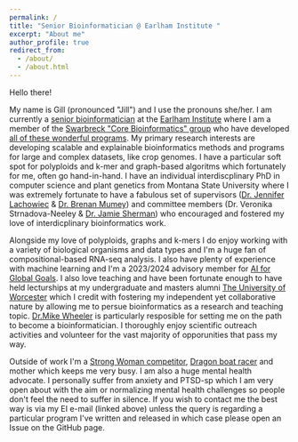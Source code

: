```yaml
---
permalink: /
title: "Senior Bioinformatician @ Earlham Institute "
excerpt: "About me"
author_profile: true
redirect_from: 
  - /about/
  - /about.html
---
```


Hello there!

My name is Gill (pronounced "Jill") and I use the pronouns she/her. I am currently a [senior bioinformatician](https://www.earlham.ac.uk/profile/gillian-reynolds) at the [Earlham Institute](https://www.earlham.ac.uk) where I am a member of the [Swarbreck "Core Bioinformatics" group](https://www.earlham.ac.uk/scientific-group/swarbreck-group) who have developed [all of these wonderful programs](https://github.com/EI-CoreBioinformatics). My primary research interests are developing scalable and explainable bioinformatics methods and programs for large and complex datasets, like crop genomes. I have a particular soft spot for polyploids and k-mer and graph-based algoritms which fortunately for me, often go hand-in-hand.  I have an individual interdiscplinary PhD in computer science and plant genetics from Montana State University where I was extremely fortunate to have a fabulous set of supervisors ([Dr. Jennifer Lachowiec](https://plantsciences.montana.edu/directory/faculty/2030327/jennifer-lachowiec) & [Dr. Brenan Mumey](https://www.cs.montana.edu/bmumey/)) and committee members (Dr. Veronika Strnadova-Neeley & [Dr. Jamie Sherman](https://plantsciences.montana.edu/directory/faculty/1524593/jamie-sherman)) who encouraged and fostered my love of interdicplinary bioinformatics work.

Alongside my love of polyploids, graphs and k-mers I do enjoy working with a variety of biological organisms and data types and I'm a huge fan of compositional-based RNA-seq analysis. I also have plenty of experience with machine learning and I'm a 2023/2024 advisory member for [AI for Global Goals](https://www.globalgoals.ai). I also love teaching and have been fortunate enough to have held lecturships at my undergraduate and masters alumni [The University of Worcester](https://www.worcester.ac.uk) which I credit with fostering my independent yet collaborative nature by allowing me to persue bioinformatics as a research and teaching topic. [Dr.Mike Wheeler](https://www.worcester.ac.uk/about/profiles/dr-mike-wheeler) is particularly resposible for setting me on the path to become a bioinformatician. I thoroughly enjoy scientific outreach activities and volunteer for the vast majority of opporunities that pass my way. 

Outside of work I'm a [Strong Woman competitor](https://strengthresults.com/competitionHome/a7d6-a824-451d-bc8b-5902218cc408/1), [Dragon boat racer](https://stneotsdbt.co.uk) and mother which keeps me very busy. 
I am also a huge mental health advocate. I personally suffer from anxiety and PTSD-sp which I am very open about with the aim or normalizing mental health challenges so people don't feel the need to suffer in silence. If you wish to contact me the best way is via my EI e-mail (linked above) unless the query is regarding a particular program I've written and released in which case please open an Issue on the GitHub page. 





